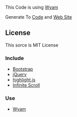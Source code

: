 This Code is using [Wyam](https://wyam.io/)

Generate To [Code](https://github.com/MeilCli/MeilCliNet/tree/master/docs) and [Web Site](http://meilcli.net/)

## License
This sorce is MIT License

### Include

- [Bootstrap](http://getbootstrap.com/)
- [jQuery](https://jquery.com/)
- [highlight.js](https://highlightjs.org/)
- [Infinite Scroll](https://github.com/infinite-scroll/infinite-scroll)

### Use

- [Wyam](https://wyam.io/)
